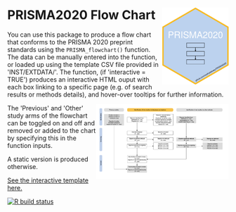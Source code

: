 # PRISMA2020 Flow Chart <img src="PRISMA2020-hex.png" align="right" width="30%"/>

You can use this package to produce a flow chart that conforms to the PRISMA 2020 preprint standards using the `PRISMA_flowchart()` function. The data can be manually entered into the function, or loaded up using the template CSV file provided in 'INST/EXTDATA/'. The function, (if 'interactive = TRUE') produces an interactive HTML ouput with each box linking to a specific page (e.g. of search results or methods details), and hover-over tooltips for further information. 

<img src="inst/extdata/PRISMA.png" align="right" width="60%" height="40%" />

The 'Previous' and 'Other' study arms of the flowchart can be toggled on and off and removed or added to the chart by specifying this in the function inputs.

A static version is produced otherwise. <a href="https://srflowdiagram.github.io/template.html" target="_blank">
  
See the interactive template here.</a>

<!-- badges: start -->
[![R build status](https://github.com/nealhaddaway/PRISMA2020/workflows/R-CMD-check/badge.svg)](https://github.com/nealhaddaway/PRISMA2020/actions)
<!-- badges: end -->
